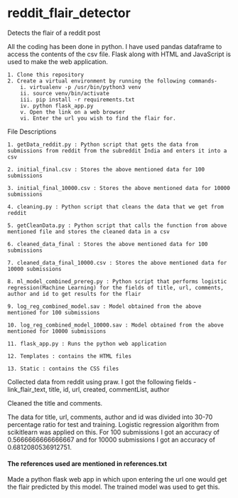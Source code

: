 # reddit_flair_detector
Detects the flair of a reddit post

All the coding has been done in python. I have used pandas dataframe to access the contents of the csv file. Flask along with HTML and JavaScript is used to make the web application.

    1. Clone this repository
    2. Create a virtual environment by running the following commands-
        i. virtualenv -p /usr/bin/python3 venv
        ii. source venv/bin/activate
        iii. pip install -r requirements.txt
        iv. python flask_app.py
        v. Open the link on a web browser
        vi. Enter the url you wish to find the flair for.

File Descriptions

    1. getData_reddit.py : Python script that gets the data from submissions from reddit from the subreddit India and enters it into a csv
    
    2. initial_final.csv : Stores the above mentioned data for 100 submissions
    
    3. initial_final_10000.csv : Stores the above mentioned data for 10000 submissions
    
    4. cleaning.py : Python script that cleans the data that we get from reddit
    
    5. getCleanData.py : Python script that calls the function from above mentioned file and stores the cleaned data in a csv
    
    6. cleaned_data_final : Stores the above mentioned data for 100 submissions
    
    7. cleaned_data_final_10000.csv : Stores the above mentioned data for 10000 submissions
    
    8. ml_model_combined_prereg.py : Python script that performs logistic regression(Machine Learning) for the fields of title, url, comments, author and id to get results for the flair
    
    9. log_reg_combined_model.sav : Model obtained from the above mentioned for 100 submissions
    
    10. log_reg_combined_model_10000.sav : Model obtained from the above mentioned for 10000 submissions
    
    11. flask_app.py : Runs the python web application
    
    12. Templates : contains the HTML files
    
    13. Static : contains the CSS files
    
    
Collected data from reddit using praw. I got the following fields -
link_flair_text, title, id, url, created, commentList, author

Cleaned the title and comments. 

The data for title, url, comments, author and id was divided into 30-70 percentage ratio for test and training. Logistic regression algorithm from scikitlearn was applied on this.
For 100 submissions I got an accuracy of 0.5666666666666667 and for 10000 submissions I got an accuracy of 0.6812080536912751.

#### The references used are mentioned in references.txt

Made a python flask web app in which upon entering the url one would get the flair predicted by this model. The trained model was used to get this.


